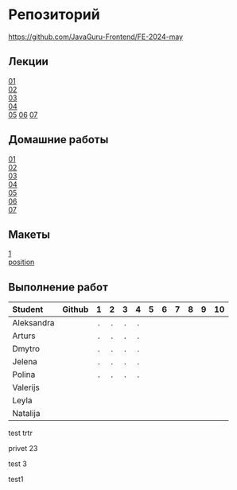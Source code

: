 # Репозиторий
https://github.com/JavaGuru-Frontend/FE-2024-may

## Лекции
[01](https://github.com/JavaGuru-Frontend/FE-2024-may/blob/main/Lesson/01-INTRO/0-%D0%92%D0%B2%D0%BE%D0%B4%D0%BD%D0%B0%D1%8F.pdf)  
[02](https://github.com/JavaGuru-Frontend/FE-2024-may/blob/main/Lesson/02-HTML/0-%D0%92%D0%B2%D0%BE%D0%B4%D0%BD%D0%B0%D1%8F.pdf)  
[03](https://github.com/JavaGuru-Frontend/FE-2024-may/blob/main/Lesson/03-HTML/0-%D0%92%D0%B2%D0%BE%D0%B4%D0%BD%D0%B0%D1%8F.pdf)  
[04](https://github.com/JavaGuru-Frontend/FE-2024-may/blob/main/Lesson/04-HTML/0-%D0%92%D0%B2%D0%BE%D0%B4%D0%BD%D0%B0%D1%8F.pdf)  
[05](https://github.com/JavaGuru-Frontend/FE-2024-may/blob/main/Lesson/05-HTML/0-%D0%92%D0%B2%D0%BE%D0%B4%D0%BD%D0%B0%D1%8F.pdf) 
[06](https://github.com/JavaGuru-Frontend/FE-2024-may/blob/main/Lesson/06-JS/0-%D0%92%D0%B2%D0%BE%D0%B4%D0%BD%D0%B0%D1%8F.pdf) 
[07](https://github.com/JavaGuru-Frontend/FE-2024-may/blob/main/Lesson/07-JS/0-%D0%92%D0%B2%D0%BE%D0%B4%D0%BD%D0%B0%D1%8F.pdf) 

## Домашние работы 
[01](https://github.com/JavaGuru-Frontend/FE-2024-may/blob/main/Homeworks/01/homework.md)  
[02](https://github.com/JavaGuru-Frontend/FE-2024-may/blob/main/Homeworks/02/homework.md)  
[03](https://github.com/JavaGuru-Frontend/FE-2024-may/blob/main/Homeworks/03/homework.md)  
[04](https://github.com/JavaGuru-Frontend/FE-2024-may/blob/main/Homeworks/04/homework.md)  
[05](https://github.com/JavaGuru-Frontend/FE-2024-may/blob/main/Homeworks/05/homework.md)  
[06](https://github.com/JavaGuru-Frontend/FE-2024-may/blob/main/Homeworks/06/homework.md)  
[07](https://github.com/JavaGuru-Frontend/FE-2024-may/blob/main/Homeworks/07/homework.md)  

## Макеты
[1](https://www.figma.com/design/2vADRKfUnTywc18RLUuR5Z/Template-%E2%84%961?node-id=0%3A1&t=fZ8vu5z5u3erzemy-1)   
[position](https://www.figma.com/design/26dGlyOYOg2d5mrGD7xLV9/Untitled?node-id=1-3&t=NZuKm4LFz350ubLA-1) 
## Выполнение работ
| Student               | Github           | 1 | 2 | 3 | 4 | 5 | 6 | 7 | 8 | 9 | 10 | 
| :-------------------- | :--------------- |:-:|:-:|:-:|:-:|:-:|:-:|:-:|:-:|:-:|:--:|
| Aleksandra            |                  | . | . | . | . |   |   |   |   |   |    |
| Arturs                |                  | . | . | . | . |   |   |   |   |   |    | 
| Dmytro                |                  | . | . | . | . |   |   |   |   |   |    | 
| Jelena                |                  | . | . | . | . |   |   |   |   |   |    | 
| Polina                |                  | . | . | . | . |   |   |   |   |   |    | 
| Valerijs              |                  |   |   |   |   |   |   |   |   |   |    | 
| Leyla                 |                  |   |   |   |   |   |   |   |   |   |    |  
| Natalija              |                  |   |   |   |   |   |   |   |   |   |    | 


test
trtr


privet 23

test 3 



test1
